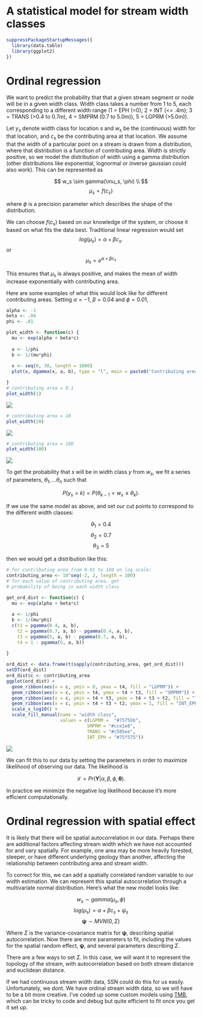 # A statistical model for stream width classes


``` r
suppressPackageStartupMessages({
  library(data.table)
  library(ggplot2)
})
```

# Ordinal regression

We want to predict the probability that that a given stream segment or
node will be in a given width class. Width class takes a number from 1
to 5, each corresponding to a different width range (1 = EPH (=0); 2 =
INT (\<= .4m); 3 = TRANS (\>0.4 to 0.7m), 4 = SMPRM (0.7 to 5.0m)), 5 =
LGPRM (\>5.0m)).

Let $y_s$ denote width class for location $s$ and $w_s$ be the
(continuous) width for that location, and $c_s$ be the contributing area
at that location. We assume that the width of a particular point on a
stream is drawn from a distribution, where that distribution is a
function of contributing area. Width is strictly positive, so we model
the distribution of width using a gamma distribution (other
distributions like exponential, lognormal or inverse gaussian could also
work). This can be represented as

$$
w_s \sim gamma(\mu_s, \phi) \\
$$ $$
\mu_s = f(c_s)
$$

where $\phi$ is a precision parameter which describes the shape of the
distribution.

We can choose $f(c_s)$ based on our knowledge of the system, or choose
it based on what fits the data best. Traditional linear regression would
set $$
log(\mu_s) = \alpha + \beta c_s.
$$ or $$
\mu_s = e^{\alpha + \beta c_s}
$$

This ensures that $\mu_s$ is always positive, and makes the mean of
width increase exponentially with contributing area.

Here are some examples of what this would look like for different
contributing areas. Setting $\alpha = -1$, $\beta = 0.04$ and
$\phi = 0.01$,

``` r
alpha <- -1
beta <- .04
phi <- .01

plot_width <- function(c) {
  mu <- exp(alpha + beta*c)
  
  a <- 1/phi
  b <- 1/(mu*phi)
  
  x <- seq(0, 30, length = 1000)
  plot(x, dgamma(x, a, b), type = "l", main = paste0("Contributing area = ", c), xlab = "width", ylab = "density")

}
# contributing area = 0.1
plot_width(1)
```

![](stream_width_gamma_files/figure-commonmark/unnamed-chunk-2-1.png)

``` r
# contributing area = 10
plot_width(20)
```

![](stream_width_gamma_files/figure-commonmark/unnamed-chunk-2-2.png)

``` r
# contributing area = 100
plot_width(100)
```

![](stream_width_gamma_files/figure-commonmark/unnamed-chunk-2-3.png)

To get the probability that $s$ will be in width class $y$ from $w_s$,
we fit a series of parameters, $\theta_1, ... \theta_n$ such that

$$
P(y_s = k) = P(\theta_{k-1} < w_s \leq \theta_k). 
$$

If we use the same model as above, and set our cut points to correspond
to the different width classes:

$$
\theta_1 = 0.4
$$ $$
\theta_2 = 0.7 
$$ $$
\theta_3 = 5
$$

then we would get a distribution like this:

``` r
# for contributing area from 0.01 to 100 on log scale: 
contributing_area <- 10^seq(-2, 2, length = 100)
# for each value of contributing area, get 
# probability of being in each width class

get_ord_dist <- function(c) {
  mu <- exp(alpha + beta*c)
  
  a <- 1/phi
  b <- 1/(mu*phi)
  c(t1 = pgamma(0.4, a, b),
    t2 = pgamma(0.7, a, b) - pgamma(0.4, a, b), 
    t3 = pgamma(5, a, b) - pgamma(0.7, a, b), 
    t4 = 1 - pgamma(5, a, b))
  
}

ord_dist <- data.frame(t(sapply(contributing_area, get_ord_dist)))
setDT(ord_dist)
ord_dist$c <- contributing_area
ggplot(ord_dist) + 
  geom_ribbon(aes(x = c, ymin = 0, ymax = t4, fill = "LGPRM")) +
  geom_ribbon(aes(x = c, ymin = t4, ymax = t4 + t3, fill = "SMPRM")) + 
  geom_ribbon(aes(x = c, ymin = t4 + t3, ymax = t4 + t3 + t2, fill = "TRANS")) +
  geom_ribbon(aes(x = c, ymin = t4 + t3 + t2, ymax = 1, fill = "INT_EPH")) +
  scale_x_log10() +
  scale_fill_manual(name = "width class", 
                    values = c(LGPRM =  "#7575bb", 
                              SMPRM = "#cce1e8", 
                              TRANS = "#c585ee", 
                              INT_EPH = "#75f575"))
```

![](stream_width_gamma_files/figure-commonmark/unnamed-chunk-3-1.png)

We can fit this to our data by setting the parameters in order to
maximize likelihood of observing our data. The likelihood is

$$
\mathcal{L} = Pr(\mathbf Y | \alpha, \beta, \phi, \mathbf\theta).
$$

In practice we minimize the negative log likelihood because it’s more
efficient computationally.

# Ordinal regression with spatial effect

It is likely that there will be spatial autocorrelation in our data.
Perhaps there are additional factors affecting stream width which we
have not accounted for and vary spatially. For example, one area may be
more heavily forested, steeper, or have different underlying geology
than another, affecting the relationship between contributing area and
stream width.

To correct for this, we can add a spatially correlated random variable
to our width estimation. We can represent this spatial autocorrelation
through a multivariate normal distribution. Here’s what the new model
looks like:

$$
w_s \sim gamma(\mu_s, \phi)
$$ $$
log(\mu_s) = \alpha + \beta c_s + \psi_s
$$ $$
\mathbf \psi \sim MVN(0, \Sigma)
$$

Where $\Sigma$ is the variance-covariance matrix for $\mathbf \psi$,
describing spatial autocorrelation. Now there are more parameters to
fit, including the values for the spatial random effect, $\mathbf \psi$,
and several parameters describing $\Sigma$.

There are a few ways to set $\Sigma$. In this case, we will want it to
represent the topology of the stream, with autocorrelation based on both
stream distance and euclidean distance.

If we had continuous stream width data, SSN could do this for us easily.
Unfortunately, we dont. We have ordinal stream width data, so we will
have to be a bit more creative. I’ve coded up some custom models using
[TMB](https://kaskr.github.io/adcomp/_book/Introduction.html), which can
be tricky to code and debug but quite efficient to fit once you get it
set up.
